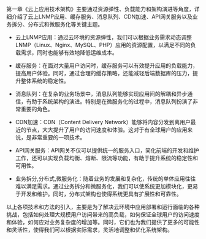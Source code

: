 第一章《云上应用技术架构》主要通过资源弹性、负载能力和架构演进等角度，详细介绍了云上LNMP应用、缓存服务、消息队列、CDN加速、API网关服务以及业务拆分、分布式和微服务化等关键主题。

* 云上LNMP应用：通过云环境的资源弹性，我们可以根据业务需求动态调整LNMP（Linux、Nginx、MySQL、PHP）应用的资源配置，以满足不同的负载需求，同时也能够有效地降低运维成本。

* 缓存服务：在面对大量用户访问时，缓存服务可以有效提升应用的负载能力，提高用户体验。同时，通过合理的缓存策略，还能减轻后端数据库的压力，提升整体系统的稳定性。

* 消息队列：在复杂的业务场景中，消息队列能够实现应用间的解耦和异步通信，有助于系统架构的演进。特别是在微服务化的过程中，消息队列扮演了非常重要的角色。

* CDN加速：CDN（Content Delivery Network）能够将内容分发到离用户最近的节点，大大提升了用户的访问速度和体验。这对于有全球用户的应用来说，是非常重要的一项技术。

* API网关服务：API网关不仅可以提供统一的服务入口，简化前端的开发和维护工作，还可以实现负载均衡、熔断、限流等功能，有助于提升系统的稳定性和可用性。

* 业务拆分,分布式,微服务化：随着业务的发展和复杂化，传统的单体应用往往难以满足需求。通过业务拆分和微服务化，我们可以使系统更加模块化，更易于开发和维护。同时，分布式架构也使得系统更具有扩展性和可靠性。

以上各项技术和方法的引入，主要是为了解决云环境中应用部署和运行面临的各种挑战，包括如何处理大规模用户访问带来的高负载，如何保证全球用户的访问速度和体验，如何应对业务复杂度的增加等。同时，它们也为我们提供了更多的可能性和灵活性，使得我们可以根据实际需求，灵活地调整和优化系统架构。
